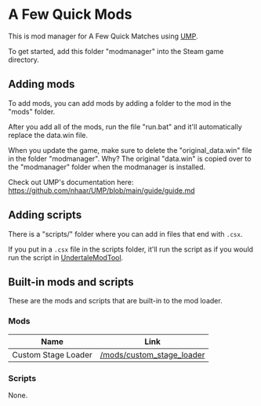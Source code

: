 # A Few Quick Mods

This is mod manager for A Few Quick Matches using [UMP](https://github.com/nhaar/UMP).

To get started, add this folder "modmanager" into the Steam game directory.

## Adding mods

To add mods, you can add mods by adding a folder to the mod in the "mods" folder.

After you add all of the mods, run the file "run.bat" and it'll automatically replace the data.win file.

When you update the game, make sure to delete the "original_data.win" file in the folder "modmanager". Why? The original "data.win" is copied over to the "modmanager" folder when the modmanager is installed.

Check out UMP's documentation here: <https://github.com/nhaar/UMP/blob/main/guide/guide.md>

## Adding scripts

There is a "scripts/" folder where you can add in files that end with `.csx`.

If you put in a `.csx` file in the scripts folder, it'll run the script as if you would run the script in [UndertaleModTool](https://github.com/UnderminersTeam/UndertaleModTool).

## Built-in mods and scripts

These are the mods and scripts that are built-in to the mod loader.

### Mods

|Name|Link|
|--|--|
|Custom Stage Loader|[/mods/custom_stage_loader](https://github.com/rngbird/a-quick-few-mods/tree/main/mods/custom_stage_loader)|

### Scripts

None.
